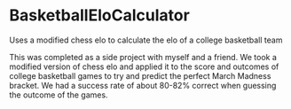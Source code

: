 # BasketballEloCalculator
Uses a modified chess elo to calculate the elo of a college basketball team

This was completed as a side project with myself and a friend. We took a modified version of chess elo and applied it to the score and outcomes of college basketball games to try and predict the perfect March Madness bracket. We had a success rate of about 80-82% correct when guessing the outcome of the games.
